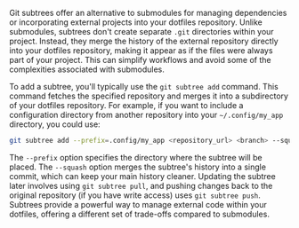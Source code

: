 Git subtrees offer an alternative to submodules for managing dependencies or incorporating external projects into your dotfiles repository. Unlike submodules, subtrees don't create separate `.git` directories within your project. Instead, they merge the history of the external repository directly into your dotfiles repository, making it appear as if the files were always part of your project. This can simplify workflows and avoid some of the complexities associated with submodules.

To add a subtree, you'll typically use the `git subtree add` command. This command fetches the specified repository and merges it into a subdirectory of your dotfiles repository. For example, if you want to include a configuration directory from another repository into your `~/.config/my_app` directory, you could use:

```bash
git subtree add --prefix=.config/my_app <repository_url> <branch> --squash
```

The `--prefix` option specifies the directory where the subtree will be placed. The `--squash` option merges the subtree's history into a single commit, which can keep your main history cleaner. Updating the subtree later involves using `git subtree pull`, and pushing changes back to the original repository (if you have write access) uses `git subtree push`. Subtrees provide a powerful way to manage external code within your dotfiles, offering a different set of trade-offs compared to submodules.